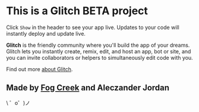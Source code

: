 This is a Glitch BETA project
=========================

Click `Show` in the header to see your app live. Updates to your code will instantly deploy and update live.

**Glitch** is the friendly community where you'll build the app of your dreams. Glitch lets you instantly create, remix, edit, and host an app, bot or site, and you can invite collaborators or helpers to simultaneously edit code with you.

Find out more [about Glitch](https://glitch.com/about).

Made by [Fog Creek](https://fogcreek.com/) and Aleczander Jordan
-------------------

\ ゜o゜)ノ
